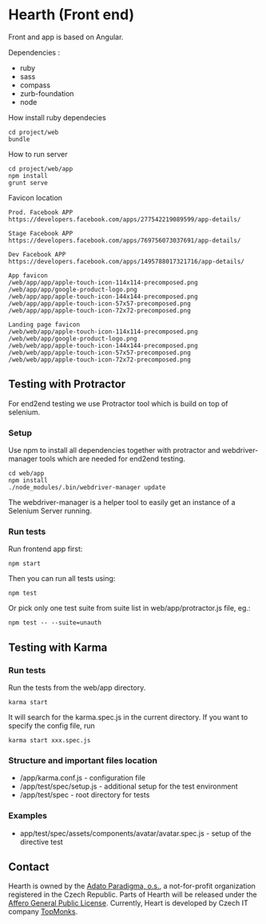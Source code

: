 Hearth (Front end)
==================
Front and app is based on Angular.
 
Dependencies :
* ruby
* sass
* compass
* zurb-foundation
* node

How install ruby dependecies
```shell
cd project/web
bundle
```

How to run server
```shell
cd project/web/app
npm install
grunt serve
```

Favicon location
```
Prod. Facebook APP
https://developers.facebook.com/apps/277542219089599/app-details/

Stage Facebook APP
https://developers.facebook.com/apps/769756073037691/app-details/

Dev Facebook APP
https://developers.facebook.com/apps/1495788017321716/app-details/

App favicon
/web/app/app/apple-touch-icon-114x114-precomposed.png
/web/app/app/google-product-logo.png
/web/app/app/apple-touch-icon-144x144-precomposed.png
/web/app/app/apple-touch-icon-57x57-precomposed.png
/web/app/app/apple-touch-icon-72x72-precomposed.png

Landing page favicon
/web/web/app/apple-touch-icon-114x114-precomposed.png
/web/web/app/google-product-logo.png
/web/web/app/apple-touch-icon-144x144-precomposed.png
/web/web/app/apple-touch-icon-57x57-precomposed.png
/web/web/app/apple-touch-icon-72x72-precomposed.png
```


Testing with Protractor
-----------------------
For end2end testing we use Protractor tool which is build on top of selenium. 

### Setup

Use npm to install all dependencies together with protractor and webdriver-manager tools which are needed for end2end testing.
```
cd web/app
npm install
./node_modules/.bin/webdriver-manager update
```

The webdriver-manager is a helper tool to easily get an instance of a Selenium Server running.

### Run tests

Run frontend app first:
```
npm start
```

Then you can run all tests using:
```
npm test
```

Or pick only one test suite from suite list in web/app/protractor.js file, eg.:
```
npm test -- --suite=unauth
```

Testing with Karma
------------------
### Run tests
Run the tests from the web/app directory.
```
karma start
```
It will search for the karma.spec.js in the current directory.
If you want to specify the config file, run
```
karma start xxx.spec.js
```

### Structure and important files location
* /app/karma.conf.js - configuration file
* /app/test/spec/setup.js - additional setup for the test environment
* /app/test/spec - root directory for tests

### Examples
* app/test/spec/assets/components/avatar/avatar.spec.js -  setup of the directive test

Contact
-------

Hearth is owned by the [Adato Paradigma, o.s.](http://www.adato.cz), a
not-for-profit organization registered in the Czech Republic. Parts
of Hearth will be released under the [Affero General Public
License](http://www.gnu.org/licenses/agpl-3.0.html).
Currently, Heart is developed by Czech IT company
[TopMonks](http://www.topmonks.cz).

